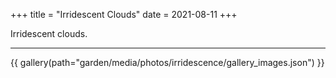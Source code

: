 +++
title = "Irridescent Clouds"
date = 2021-08-11
+++

Irridescent clouds.

<!-- more -->

-----------------
{{ gallery(path="garden/media/photos/irridescence/gallery_images.json") }}